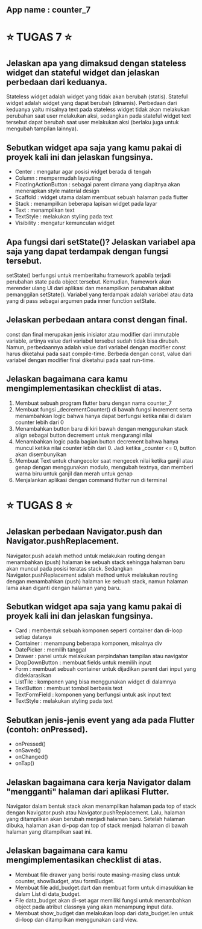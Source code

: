 ## App name : counter_7


# ⭐️ TUGAS 7 ⭐️


## Jelaskan apa yang dimaksud dengan stateless widget dan stateful widget dan jelaskan perbedaan dari keduanya.
Stateless widget adalah widget yang tidak akan berubah (statis). Stateful widget adalah widget yang dapat berubah (dinamis). Perbedaan dari keduanya yaitu misalnya text pada stateless widget tidak akan melakukan perubahan saat user melakukan aksi, sedangkan pada stateful widget text tersebut dapat berubah saat user melakukan aksi (berlaku juga untuk mengubah tampilan lainnya).


## Sebutkan widget apa saja yang kamu pakai di proyek kali ini dan jelaskan fungsinya.
- Center : mengatur agar posisi widget berada di tengah
- Column : mempermudah layouting
- FloatingActionButton : sebagai parent dimana yang diapitnya akan menerapkan style material design
- Scaffold : widget utama dalam membuat sebuah halaman pada flutter
- Stack : menampilkan beberapa lapisan widget pada layar
- Text : menampilkan text
- TextStyle : melakukan styling pada text
- Visibility : mengatur kemunculan widget


## Apa fungsi dari setState()? Jelaskan variabel apa saja yang dapat terdampak dengan fungsi tersebut.
setState() berfungsi untuk memberitahu framework apabila terjadi perubahan state pada object tersebut. Kemudian, framework akan merender ulang UI dari aplikasi dan menampilkan perubahan akibat pemanggilan setState(). Variabel yang terdampak adalah variabel atau data yang di pass sebagai argumen pada inner function setState.


## Jelaskan perbedaan antara const dengan final.
const dan final merupakan jenis inisiator atau modifier dari immutable variable, artinya value dari variabel tersebut sudah tidak bisa dirubah. Namun, perbedaannya adalah value dari variabel dengan modifier const harus diketahui pada saat compile-time. Berbeda dengan const, value dari variabel dengan modifier final diketahui pada saat run-time.


## Jelaskan bagaimana cara kamu mengimplementasikan checklist di atas.
1. Membuat sebuah program flutter baru dengan nama counter_7
2. Membuat fungsi _decrementCounter() di bawah fungsi increment serta menambahkan logic bahwa hanya dapat berfungsi ketika nilai di dalam counter lebih dari 0
3. Menambahkan button baru di kiri bawah dengan menggunakan stack align sebagai button decrement untuk mengurangi nilai
4. Menambahkan logic pada bagian button decrement bahwa hanya muncul ketika nilai counter lebih dari 0. Jadi ketika _counter <= 0, button akan disembunyikan
5. Membuat Text untuk changecolor saat mengecek nilai ketika ganjil atau genap dengan menggunakan modulo, mengubah textnya, dan memberi warna biru untuk ganjil dan merah untuk genap
6. Menjalankan aplikasi dengan command flutter run di terminal


# ⭐️ TUGAS 8 ⭐️


## Jelaskan perbedaan Navigator.push dan Navigator.pushReplacement.
Navigator.push adalah method untuk melakukan routing dengan menambahkan (push) halaman ke sebuah stack sehingga halaman baru akan muncul pada posisi teratas stack. Sedangkan Navigator.pushReplacement adalah method untuk melakukan routing dengan menambahkan (push) halaman ke sebuah stack, namun halaman lama akan diganti dengan halaman yang baru. 


## Sebutkan widget apa saja yang kamu pakai di proyek kali ini dan jelaskan fungsinya.
- Card : membentuk sebuah komponen seperti container dan di-loop setiap datanya
- Container : menampung beberapa komponen, misalnya div
- DatePicker : memilih tanggal
- Drawer : panel untuk melakukan perpindahan tampilan atau navigator
- DropDownButton : membuat fields untuk memilih input
- Form : membuat sebuah container untuk dijadikan parent dari input yang dideklarasikan
- ListTile : komponen yang bisa menggunakan widget di dalamnya
- TextButton : membuat tombol berbasis text
- TextFormField : komponen yang berfungsi untuk ask input text
- TextStyle : melakukan styling pada text


## Sebutkan jenis-jenis event yang ada pada Flutter (contoh: onPressed).
- onPressed()
- onSaved()
- onChanged()
- onTap()


## Jelaskan bagaimana cara kerja Navigator dalam "mengganti" halaman dari aplikasi Flutter.
Navigator dalam bentuk stack akan menampilkan halaman pada top of stack dengan Navigator.push atau Navigator.pushReplacement. Lalu, halaman yang ditampilkan akan berubah menjadi halaman baru. Setelah halaman dibuka, halaman akan di-pop dan top of stack menjadi halaman di bawah halaman yang ditampilkan saat ini.


## Jelaskan bagaimana cara kamu mengimplementasikan checklist di atas.
- Membuat file drawer yang berisi route masing-masing class untuk counter, showBudget, atau formBudget.
- Membuat file add_budget.dart dan membuat form untuk dimasukkan ke dalam List di data_budget.
- File data_budget akan di-set agar memiliki fungsi untuk menambahkan object pada atribut classnya yang akan menampung input data.
- Membuat show_budget dan melakukan loop dari data_budget.len untuk di-loop dan ditampilkan menggunakan card view.
